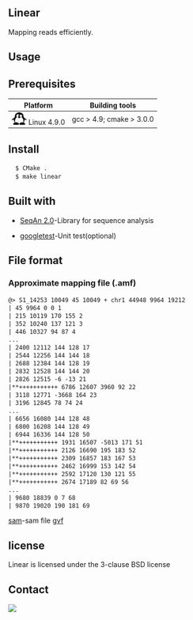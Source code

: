 ## Linear

Mapping reads efficiently. 

## Usage

## Prerequisites

| Platform                                              | Building tools            |
| ----------------------------------------------------- | ------------------------- |
| <img src="images/lx_icon.png" width="30"> Linux 4.9.0 | gcc  > 4.9; cmake > 3.0.0 |

## Install

```bash
  $ CMake .
  $ make linear 
```

## Built with

- [SeqAn 2.0](<https://seqan.readthedocs.io/en/master/>)-Library for sequence analysis

- [googletest](<https://github.com/google/googletest>)-Unit test(optional)

## File format
### Approximate mapping file (.amf)

```
@> S1_14253 10049 45 10049 + chr1 44948 9964 19212 
| 45 9964 0 0 1 
| 215 10119 170 155 2 
| 352 10240 137 121 3 
| 446 10327 94 87 4 
...
| 2400 12112 144 128 17 
| 2544 12256 144 144 18 
| 2688 12384 144 128 19 
| 2832 12528 144 144 20 
| 2826 12515 -6 -13 21 
|**+++++++++++ 6786 12607 3960 92 22 
| 3118 12771 -3668 164 23 
| 3196 12845 78 74 24 
...
| 6656 16080 144 128 48 
| 6800 16208 144 128 49 
| 6944 16336 144 128 50 
|**+++++++++++ 1931 16507 -5013 171 51 
|**+++++++++++ 2126 16690 195 183 52 
|**+++++++++++ 2309 16857 183 167 53 
|**+++++++++++ 2462 16999 153 142 54 
|**+++++++++++ 2592 17120 130 121 55 
|**+++++++++++ 2674 17189 82 69 56 
...
| 9680 18839 0 7 68 
| 9870 19020 190 181 69 
```
[sam]()-sam file
[gvf]()

  

## license

Linear is licensed under the 3-clause BSD license

## Contact



<img src="/home/cx/code/linear/linear/images/logo.svg" width="330">





